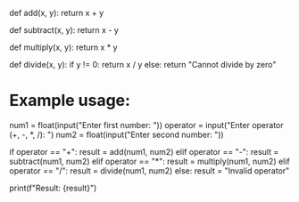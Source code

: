 def add(x, y):
    return x + y

def subtract(x, y):
    return x - y

def multiply(x, y):
    return x * y

def divide(x, y):
    if y != 0:
        return x / y
    else:
        return "Cannot divide by zero"

# Example usage:
num1 = float(input("Enter first number: "))
operator = input("Enter operator (+, -, *, /): ")
num2 = float(input("Enter second number: "))

if operator == "+":
    result = add(num1, num2)
elif operator == "-":
    result = subtract(num1, num2)
elif operator == "*":
    result = multiply(num1, num2)
elif operator == "/":
    result = divide(num1, num2)
else:
    result = "Invalid operator"

print(f"Result: {result}")
